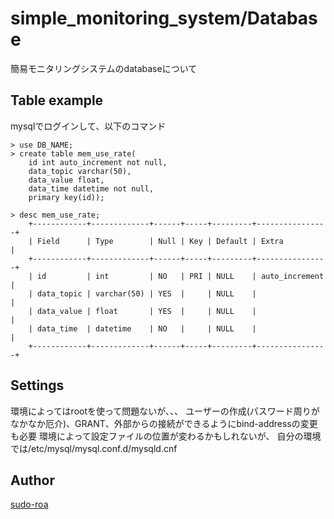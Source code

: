 # simple_monitoring_system/Database
簡易モニタリングシステムのdatabaseについて

## Table example
mysqlでログインして、以下のコマンド

```
> use DB_NAME;
> create table mem_use_rate(
    id int auto_increment not null, 
    data_topic varchar(50), 
    data_value float, 
    data_time datetime not null, 
    primary key(id));

> desc mem_use_rate;
    +------------+-------------+------+-----+---------+----------------+
    | Field      | Type        | Null | Key | Default | Extra          |
    +------------+-------------+------+-----+---------+----------------+
    | id         | int         | NO   | PRI | NULL    | auto_increment |
    | data_topic | varchar(50) | YES  |     | NULL    |                |
    | data_value | float       | YES  |     | NULL    |                |
    | data_time  | datetime    | NO   |     | NULL    |                |
    +------------+-------------+------+-----+---------+----------------+
```

## Settings
環境によってはrootを使って問題ないが、、、
ユーザーの作成(パスワード周りがなかなか厄介)、GRANT、外部からの接続ができるようにbind-addressの変更も必要
環境によって設定ファイルの位置が変わるかもしれないが、
自分の環境では/etc/mysql/mysql.conf.d/mysqld.cnf


## Author
[sudo-roa](https://github.com/sudo-roa)